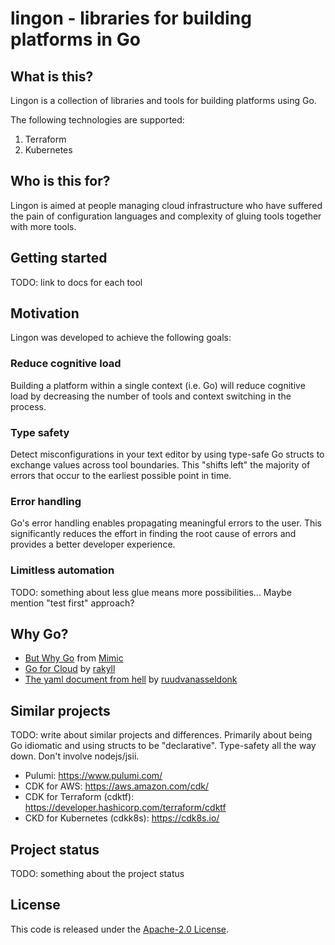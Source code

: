 # lingon - libraries for building platforms in Go

## What is this?

Lingon is a collection of libraries and tools for building platforms using Go.

The following technologies are supported:

1. Terraform
2. Kubernetes

## Who is this for?

Lingon is aimed at people managing cloud infrastructure who have suffered the pain of configuration languages and complexity of gluing tools together with more tools.

## Getting started

TODO: link to docs for each tool

## Motivation

Lingon was developed to achieve the following goals:

### Reduce cognitive load

Building a platform within a single context (i.e. Go) will reduce cognitive load by decreasing the number of tools and context switching in the process.

### Type safety

Detect misconfigurations in your text editor by using type-safe Go structs to exchange values across tool boundaries.
This "shifts left" the majority of errors that occur to the earliest possible point in time.

### Error handling

Go's error handling enables propagating meaningful errors to the user.
This significantly reduces the effort in finding the root cause of errors and provides a better developer experience.

### Limitless automation

TODO: something about less glue means more possibilities... Maybe mention "test first" approach?

## Why Go?

- [But Why Go](https://github.com/bwplotka/mimic#but-why-go) from [Mimic](https://github.com/bwplotka/mimic)
- [Go for Cloud](https://rakyll.org/go-cloud/) by [rakyll](https://rakyll.org)
- [The yaml document from hell](https://ruudvanasseldonk.com/2023/01/11/the-yaml-document-from-hell) by [ruudvanasseldonk](https://ruudvanasseldonk.com)

## Similar projects

TODO: write about similar projects and differences.
Primarily about being Go idiomatic and using structs to be "declarative".
Type-safety all the way down.
Don't involve nodejs/jsii.

- Pulumi: https://www.pulumi.com/
- CDK for AWS: https://aws.amazon.com/cdk/
- CDK for Terraform (cdktf): https://developer.hashicorp.com/terraform/cdktf
- CKD for Kubernetes (cdkk8s): https://cdk8s.io/

## Project status

TODO: something about the project status

## License

This code is released under the [Apache-2.0 License](./LICENSE).